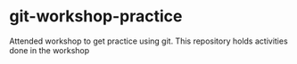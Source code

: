 # git-workshop-practice
Attended workshop to get practice using git. This repository holds activities done in the workshop
